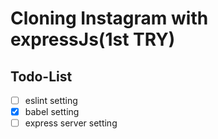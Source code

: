 # Cloning Instagram with expressJs(1st TRY)

## Todo-List

- [ ] eslint setting
- [x] babel setting
- [ ] express server setting
